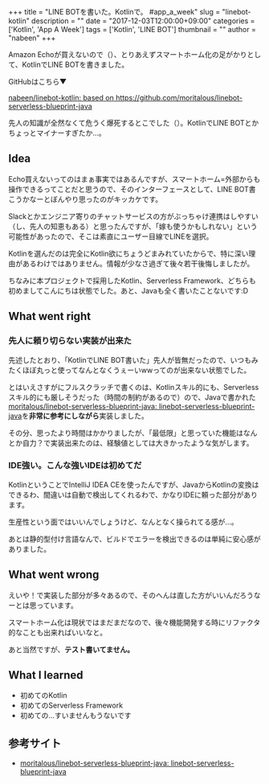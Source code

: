 +++
title = "LINE BOTを書いた。Kotlinで。 #app_a_week"
slug = "linebot-kotlin"
description = ""
date = "2017-12-03T12:00:00+09:00"
categories = ['Kotlin', 'App A Week']
tags = ['Kotlin', 'LINE BOT']
thumbnail = ""
author = "nabeen"
+++

Amazon Echoが買えないので（）、とりあえずスマートホーム化の足がかりとして、KotlinでLINE BOTを書きました。

GitHubはこちら▼

[nabeen/linebot\-kotlin: based on https://github\.com/moritalous/linebot\-serverless\-blueprint\-java](https://github.com/nabeen/linebot-kotlin)

先人の知識が全然なくて危うく爆死するとこでした（）。KotlinでLINE BOTとかちょっとマイナーすぎたか...。

## Idea

Echo買えないってのはまぁ事実ではあるんですが、スマートホーム=外部からも操作できるってことだと思うので、そのインターフェースとして、LINE BOT書こうかなーとぼんやり思ったのがキッカケです。

Slackとかエンジニア寄りのチャットサービスの方がぶっちゃけ連携はしやすい（し、先人の知恵もある）と思ったんですが、「嫁も使うかもしれない」という可能性があったので、そこは素直にユーザー目線でLINEを選択。

Kotlinを選んだのは完全にKotlin欲にちょうどまみれていたからで、特に深い理由があるわけではありません。情報が少なさ過ぎて後々若干後悔しましたが。

ちなみに本プロジェクトで採用したKotlin、Serverless Framework、どちらも初めましてこんにちは状態でした。あと、Javaも全く書いたことないです:D

## What went right

### 先人に頼り切らない実装が出来た

先述したとおり、「KotlinでLINE BOT書いた」先人が皆無だったので、いつもみたくほぼ丸っと使ってなんとなくうぇーいwwってのが出来ない状態でした。

とはいえさすがにフルスクラッチで書くのは、Kotlinスキル的にも、Serverlessスキル的にも厳しそうだった（時間の制約があるので）ので、Javaで書かれた[moritalous/linebot\-serverless\-blueprint\-java: linebot\-serverless\-blueprint\-java](https://github.com/moritalous/linebot-serverless-blueprint-java)を**非常に参考にしながら**実装しました。

その分、思ったより時間はかかりましたが、「最低限」と思っていた機能はなんとか自力？で実装出来たのは、経験値としては大きかったような気がします。

### IDE強い。こんな強いIDEは初めてだ

KotlinということでIntelliJ IDEA CEを使ったんですが、JavaからKotlinの変換はできるわ、間違いは自動で検出してくれるわで、かなりIDEに頼った部分があります。

生産性という面ではいいんでしょうけど、なんとなく操られてる感が...。

あとは静的型付け言語なんで、ビルドでエラーを検出できるのは単純に安心感がありました。

## What went wrong

えいや！で実装した部分が多々あるので、そのへんは直した方がいいんだろうなーとは思っています。

スマートホーム化は現状ではまだまだなので、後々機能開発する時にリファクタ的なことも出来ればいいなと。

あと当然ですが、**テスト書いてません。**

## What I learned

- 初めてのKotlin
- 初めてのServerless Framework
- 初めての...すいませんもうないです

## 参考サイト

- [moritalous/linebot\-serverless\-blueprint\-java: linebot\-serverless\-blueprint\-java](https://github.com/moritalous/linebot-serverless-blueprint-java)
